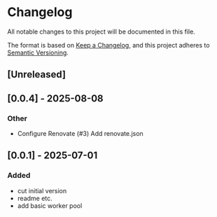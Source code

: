 # Changelog
All notable changes to this project will be documented in this file.

The format is based on [Keep a Changelog](https://keepachangelog.com/en/1.0.0/),
and this project adheres to [Semantic Versioning](https://semver.org/spec/v2.0.0.html).

## [Unreleased]

## [0.0.4] - 2025-08-08

### Other
- Configure Renovate (#3)
  Add renovate.json

## [0.0.1] - 2025-07-01

### Added
- cut initial version
- readme etc.
- add basic worker pool
